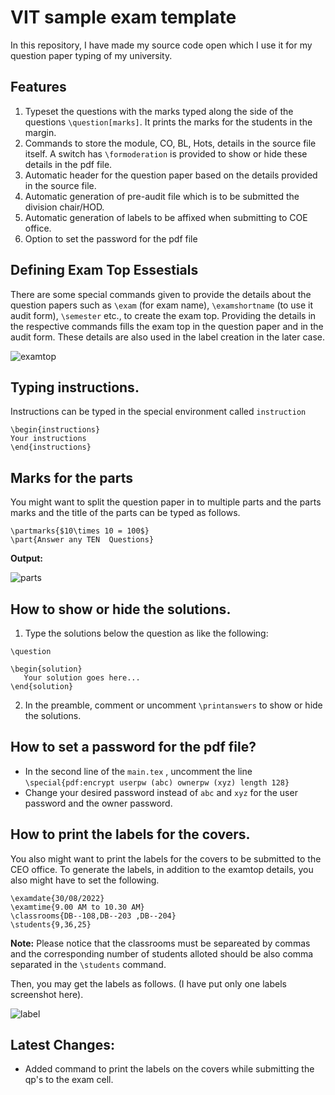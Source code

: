 # VIT sample exam template

In this repository, I have made my source code open which I use it for my question paper typing of my university. 

## Features 

 1. Typeset the questions with the marks typed along the side of the questions `\question[marks]`. It prints the marks for the students in the margin.
 1. Commands to store the module, CO, BL, Hots, details in the source file itself. A switch has `\formoderation` is provided to show or hide these details in the pdf file.
 1. Automatic header for the question paper based on the details provided in the source file.
 1. Automatic generation of pre-audit file which is to be submitted the division chair/HOD.
 1. Automatic generation of labels to be affixed when submitting to COE office.
 1. Option to set the password for the pdf file


## Defining Exam Top Essestials

There are some special commands given to provide the details about the question papers such as `\exam` (for exam name), `\examshortname` (to use it audit form), `\semester` etc., to create the exam top. Providing the details in the respective commands fills the exam top in the question paper and in the audit form. These details are also used in the label creation in the later case.

![examtop](https://user-images.githubusercontent.com/15086149/186879356-e9e408ec-0a5b-4340-9b36-fdd119efe9d1.png)


## Typing instructions.

Instructions can be typed in the special environment called `instruction`

```
\begin{instructions}
Your instructions
\end{instructions}
```

## Marks for the parts

You might want to split the question paper in to multiple parts and the parts marks and the title of the parts can be typed as follows.

``` 
\partmarks{$10\times 10 = 100$}
\part{Answer any TEN  Questions}
```

__Output:__

![parts](https://user-images.githubusercontent.com/15086149/186879933-16d316be-1101-48b9-a69c-3a177048ebd8.png)



 
## How to show or hide the solutions.

 1. Type the solutions below the question as like the following:
   ```
   \question 
   
   \begin{solution}
      Your solution goes here...
   \end{solution}
   ```
 2. In the preamble, comment or uncomment `\printanswers` to show or hide the solutions.

## How to set a password for the pdf file?

  - In the second line of the `main.tex` , uncomment the line `\special{pdf:encrypt userpw (abc) ownerpw (xyz) length 128}`
  - Change your desired password instead of `abc` and `xyz` for the user password and the owner password. 

## How to print the labels for the covers.

You also might want to print the labels for the covers to be submitted to the CEO office. To generate the labels, in addition to the examtop details, you also might have to set the following.

```
\examdate{30/08/2022}
\examtime{9.00 AM to 10.30 AM}
\classrooms{DB--108,DB--203 ,DB--204}
\students{9,36,25}
```
__Note:__ Please notice that the classrooms must be separeated by commas and the corresponding number of students alloted should be also comma separated in the `\students` command. 

Then, you may get the labels as follows. (I have put only one labels screenshot here).

![label](https://user-images.githubusercontent.com/15086149/186880653-69ef4936-40b4-4e69-a97a-b0ebb6b641c3.png)






## Latest Changes:
 - Added command to print the labels on the covers while submitting the qp's to the exam cell.
 


 
